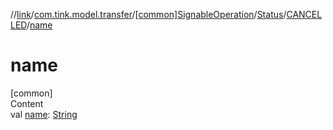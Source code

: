//[link](../../../../index.md)/[com.tink.model.transfer](../../../index.md)/[[common]SignableOperation](../../index.md)/[Status](../index.md)/[CANCELLED](index.md)/[name](name.md)



# name  
[common]  
Content  
val [name](name.md): [String](https://kotlinlang.org/api/latest/jvm/stdlib/kotlin/-string/index.html)  



